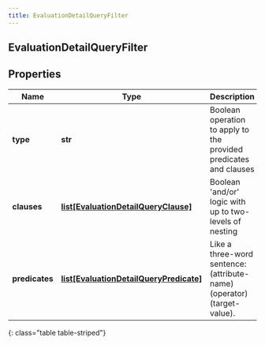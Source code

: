 ```yaml
---
title: EvaluationDetailQueryFilter
---
```

## EvaluationDetailQueryFilter

## Properties

|Name | Type | Description | Notes|
|------------ | ------------- | ------------- | -------------|
| **type** | **str** | Boolean operation to apply to the provided predicates and clauses | |
| **clauses** | [**list[EvaluationDetailQueryClause]**](EvaluationDetailQueryClause.html) | Boolean &#39;and/or&#39; logic with up to two-levels of nesting | [optional] |
| **predicates** | [**list[EvaluationDetailQueryPredicate]**](EvaluationDetailQueryPredicate.html) | Like a three-word sentence: (attribute-name) (operator) (target-value). | [optional] |
{: class="table table-striped"}


